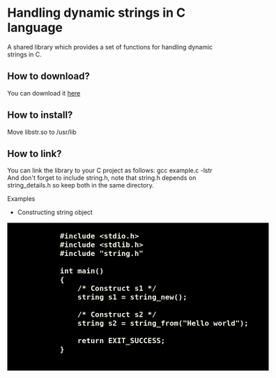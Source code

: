 # Handling dynamic strings in C language
A shared library which provides a set of functions for handling dynamic strings in C.
<h2>How to download?</h2>
You can download it <a href="https://github.com/user-attachments/files/19293697/libstr.zip">here</a>
<h2>How to install?</h2>
Move libstr.so to /usr/lib
<h2>How to link?</h2>
You can link the library to your C project as follows: gcc example.c -lstr <br>
And don't forget to include string.h, note that string.h depends on string_details.h so keep both in the same directory.

<p1> Examples </p1>
* Constructing string object
<pre style="color: rgb(243, 243, 232); background-color: #000; font-size: large; font-weight: bold; width: 600px;">
        <code class="language-c">
            #include &lt;stdio.h&gt;
            #include &lt;stdlib.h&gt;
            #include "string.h"
            
            int main()
            {
                /* Construct s1 */
                string s1 = string_new();
            
                /* Construct s2 */
                string s2 = string_from("Hello world");
                            
                return EXIT_SUCCESS;
            }
        </code>
    </pre>
    
